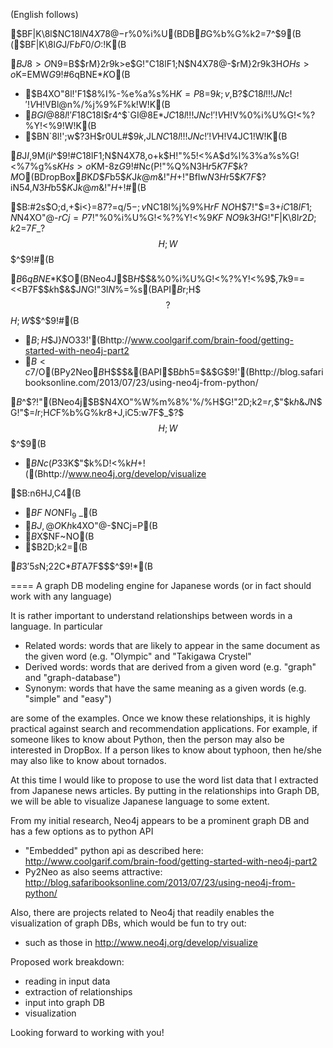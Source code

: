 (English follows)

$BF|K\8l$NC18l$N4X78@-$r%0%i%U(BDB$B$G%b%G%k2=$7$^$9(B ($BF|K\8l$G$J$/$F$bF0$/$O$:!K(B

$BJ8>O$N9=B$$rM}2r$9$k>e$G!"C18lF1;N$N4X78@-$rM}2r$9$k$3$H$OHs>o$K=EMW$G$9!#6qBNE*$K$O(B
 - $B4XO"8l!'F1$8%I%-%e%a%s%H$K=P8=$9$k;v$,B?$$C18l!!!JNc!'!V%*%j%s%T%C%/!W$H!VBl@n%/%j%9%F%k!W!K(B
 - $BGI@88l!'F1$8C18l$r4^$`GI@8E*$JC18l!!!JNc!'!V%0%i%U!W$H!V%0%i%U%G!<%?%Y!<%9!W!K(B
 - $BN`8l!';w$?$3$H$r0UL#$9$k$,JL$NC18l!!!JNc!'!V%7%s%W%k!W$H!V4JC1!W!K(B

$B$J$I$,9M$($i$l$^$9!#C18lF1;N$N4X78$,$o$+$k$H!"%5!<%A$d%l%3%a%s%G!<%7%g%s$KHs>o$KM-8z$G$9!#Nc$($P!"%Q%$%=%s$N$3$H$r5$$K$7$F$$$k?M$O(BDropBox$B$K$D$$$F$b5$$K$J$k$@$m$&!"$H$+!"BfIw$N$3$H$r5$$K$7$F$$$?$iN54,$N$3$H$b5$$K$J$k$@$m$&!"$H$+!#(B

$B:#2s$O;d$,%K%e!<%95-;v$+$i<}=8$7$?=q$/5-;v$NC18l%j%9%H$rF~NO%G!<%?$H$7!"$=$3$+$iC18lF1;N$N4XO"@-$rCj=P$7!"%0%i%U%G!<%?%Y!<%9$KF~NO$9$k$3$H$G!"F|K\8l$r2D;k2=$7$F$_$?$$$H;W$$$^$9!#(B

$B6qBNE*$K$O(BNeo4J$B$H$$$&%0%i%U%G!<%?%Y!<%9$,7k9==<<B$7$F$$$k$h$&$J$N$G!"$3$l$N%Q%$%=%s(BAPI$B$r;H$$$?$$$H;W$$$^$9!#(B
 - $B;H$$J}$N%A%e!<%H%j%"%k$O$3$3!'(Bhttp://www.coolgarif.com/brain-food/getting-started-with-neo4j-part2
 - $B<c$7$/$O(BPy2Neo$B$H$$$&(BAPI$B$b$h$5$=$&$G$9!'(Bhttp://blog.safaribooksonline.com/2013/07/23/using-neo4j-from-python/

$B$^$?!"(BNeo4j$B$N4XO"%W%m%8%'%/%H$G!"2D;k2=$r%D!<%k$,$"$k$h$&$J$N$G!"$=$l$r;H$C$F%b%G%k$r8+$J$,$iC5:w$7$F$_$?$$$H;W$$$^$9(B
 - $BNc$($P$3$3$K$"$k%D!<%k$H$+!((Bhttp://www.neo4j.org/develop/visualize

$B:n6HJ,C4(B
 - $BF~NO%G!<%?$NFI$_9~$_(B
 - $BJ,@O$K$h$k4XO"@-$NCj=P(B
 - $B%G!<%?%Y!<%9$X$NF~NO(B
 - $B2D;k2=(B

$B3'$5$s$N;22C$*BT$A$7$F$$$^$9!*(B

====
A graph DB modeling engine for Japanese words (or in fact should work with any language)

It is rather important to understand relationships between words in a language. In particular
 - Related words: words that are likely to appear in the same document as the given word (e.g. "Olympic" and "Takigawa Crystel"
 - Derived words: words that are derived from a given word (e.g. "graph" and "graph-database")
 - Synonym: words that have the same meaning as a given words (e.g. "simple" and "easy")

are some of the examples. Once we know these relationships, it is highly practical against search and recommendation applications. For example, if someone likes to know about Python, then the person may also be interested in DropBox. If a person likes to know about typhoon, then he/she may also like to know about tornados.

At this time I would like to propose to use the word list data that I extracted from Japanese news articles. By putting in the relationships into Graph DB, we will be able to visualize Japanese language to some extent.

From my initial research, Neo4j appears to be a prominent graph DB and has a few options as to python API
 - "Embedded" python api as described here: http://www.coolgarif.com/brain-food/getting-started-with-neo4j-part2
 - Py2Neo as also seems attractive: http://blog.safaribooksonline.com/2013/07/23/using-neo4j-from-python/

Also, there are projects related to Neo4j that readily enables the visualization of graph DBs, which would be fun to try out:
 - such as those in  http://www.neo4j.org/develop/visualize

Proposed work breakdown:
 - reading in input data
 - extraction of relationships
 - input into graph DB
 - visualization

Looking forward to working with you!

